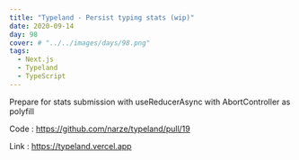 ```yaml
---
title: "Typeland - Persist typing stats (wip)"
date: 2020-09-14
day: 98
cover: # "../../images/days/98.png"
tags:
  - Next.js
  - Typeland
  - TypeScript
---
```


Prepare for stats submission with useReducerAsync with AbortController as polyfill

Code : https://github.com/narze/typeland/pull/19

Link : https://typeland.vercel.app
